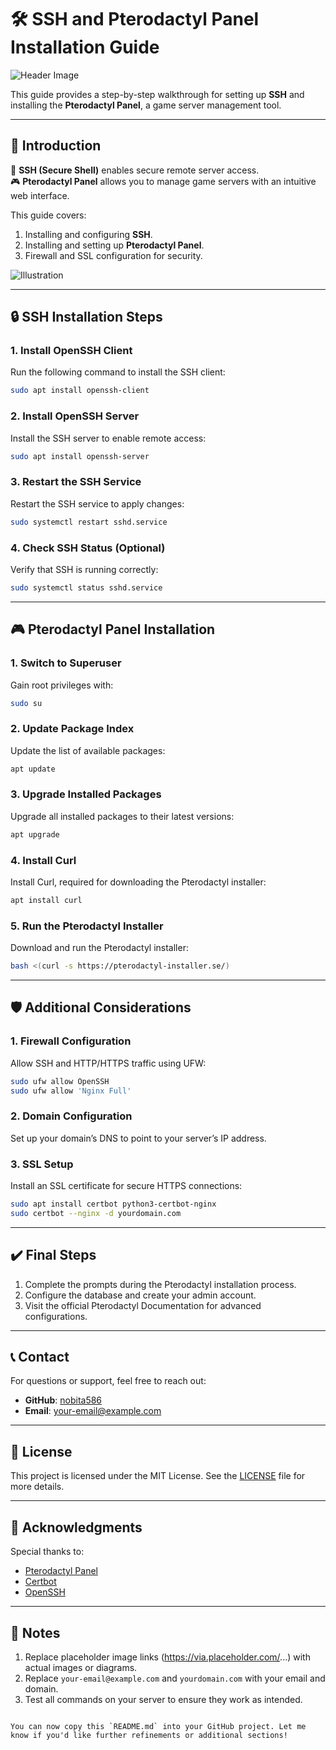 
# 🛠️ SSH and Pterodactyl Panel Installation Guide

![Header Image](https://via.placeholder.com/1200x400.png?text=SSH+%26+Pterodactyl+Installation+Guide)

This guide provides a step-by-step walkthrough for setting up **SSH** and installing the **Pterodactyl Panel**, a game server management tool.

---

## 📌 Introduction

🔑 **SSH (Secure Shell)** enables secure remote server access.  
🎮 **Pterodactyl Panel** allows you to manage game servers with an intuitive web interface.

This guide covers:  
1. Installing and configuring **SSH**.  
2. Installing and setting up **Pterodactyl Panel**.  
3. Firewall and SSL configuration for security.

![Illustration](https://via.placeholder.com/800x400.png?text=Secure+Your+Server+Today)

---

## 🔒 SSH Installation Steps

### 1. Install OpenSSH Client
Run the following command to install the SSH client:
```bash
sudo apt install openssh-client
```

### 2. Install OpenSSH Server
Install the SSH server to enable remote access:
```bash
sudo apt install openssh-server
```

### 3. Restart the SSH Service
Restart the SSH service to apply changes:
```bash
sudo systemctl restart sshd.service
```

### 4. Check SSH Status (Optional)
Verify that SSH is running correctly:
```bash
sudo systemctl status sshd.service
```

---

## 🎮 Pterodactyl Panel Installation

### 1. Switch to Superuser
Gain root privileges with:
```bash
sudo su
```

### 2. Update Package Index
Update the list of available packages:
```bash
apt update
```

### 3. Upgrade Installed Packages
Upgrade all installed packages to their latest versions:
```bash
apt upgrade
```

### 4. Install Curl
Install Curl, required for downloading the Pterodactyl installer:
```bash
apt install curl
```

### 5. Run the Pterodactyl Installer
Download and run the Pterodactyl installer:
```bash
bash <(curl -s https://pterodactyl-installer.se/)
```

---

## 🛡️ Additional Considerations

### 1. Firewall Configuration
Allow SSH and HTTP/HTTPS traffic using UFW:
```bash
sudo ufw allow OpenSSH
sudo ufw allow 'Nginx Full'
```

### 2. Domain Configuration
Set up your domain’s DNS to point to your server’s IP address.

### 3. SSL Setup
Install an SSL certificate for secure HTTPS connections:
```bash
sudo apt install certbot python3-certbot-nginx
sudo certbot --nginx -d yourdomain.com
```

---

## ✔️ Final Steps

1. Complete the prompts during the Pterodactyl installation process.
2. Configure the database and create your admin account.
3. Visit the official Pterodactyl Documentation for advanced configurations.

---

## 📞 Contact

For questions or support, feel free to reach out:

- **GitHub**: [nobita586](https://github.com/nobita586)
- **Email**: [your-email@example.com](mailto:your-email@example.com)

---

## 📜 License

This project is licensed under the MIT License. See the [LICENSE](LICENSE) file for more details.

---

## 🎉 Acknowledgments

Special thanks to:
- [Pterodactyl Panel](https://pterodactyl.io)
- [Certbot](https://certbot.eff.org)
- [OpenSSH](https://www.openssh.com)

---

## 📄 Notes

1. Replace placeholder image links (https://via.placeholder.com/...) with actual images or diagrams.
2. Replace `your-email@example.com` and `yourdomain.com` with your email and domain.
3. Test all commands on your server to ensure they work as intended.
```

You can now copy this `README.md` into your GitHub project. Let me know if you'd like further refinements or additional sections!

